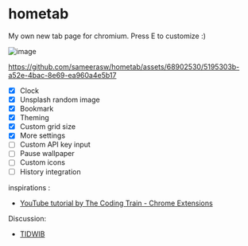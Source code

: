 # hometab
My own new tab page for chromium. Press E to customize :)

![image](https://github.com/sameerasw/hometab/assets/68902530/ebb60b46-49bb-4963-a823-4f1b0613ea09)

https://github.com/sameerasw/hometab/assets/68902530/5195303b-a52e-4bac-8e69-ea960a4e5b17


- [x] Clock
- [x] Unsplash random image
- [x] Bookmark
- [x] Theming
- [x] Custom grid size
- [x] More settings
- [ ] Custom API key input
- [ ] Pause wallpaper
- [ ] Custom icons
- [ ] History integration

inspirations :
- [YouTube tutorial by The Coding Train - Chrome Extensions](https://youtube.com/playlist?list=PLRqwX-V7Uu6bL9VOMT65ahNEri9uqLWfS&si=IeGLXIIPj4KzQA_X)

Discussion:
- [TIDWIB](https://t.me/tidwib)
